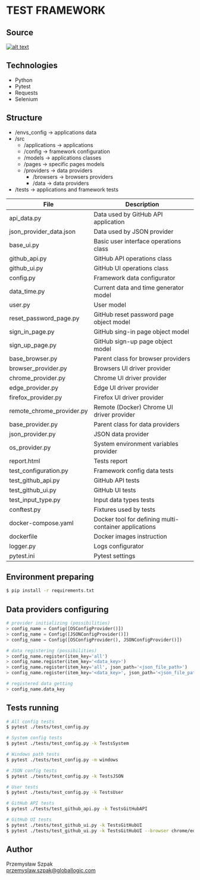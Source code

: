 # TEST FRAMEWORK


## Source
[![alt text](https://miro.medium.com/max/719/0*LqBi2dONH28oTKVX.png)](https://github.com/sergii-butenko-gl/talend-eng-II)


## Technologies
- Python
- Pytest
- Requests
- Selenium


## Structure
- /envs_config -> applications data
- /src
  - /applications -> applications
  - /config -> framework configuration
  - /models -> applications classes
  - /pages -> specific pages models
  - /providers -> data providers
    - /browsers -> browsers providers
    - /data -> data providers
- /tests -> applications and framework tests

| File                      | Description                                           |
|---------------------------|-------------------------------------------------------|
| api_data.py               | Data used by GitHub API application                   |
| json_provider_data.json   | Data used by JSON provider                            |
| base_ui.py                | Basic user interface operations class                 |
| github_api.py             | GitHub API operations class                           |
| github_ui.py              | GitHub UI operations class                            |
| config.py                 | Framework data configurator                           | 
| data_time.py              | Current data and time generator model                 |
| user.py                   | User model                                            |
| reset_password_page.py    | GitHub reset password page object model               |
| sign_in_page.py           | GitHub sing-in page object model                      |
| sign_up_page.py           | GitHub sign-up page object model                      |
| base_browser.py           | Parent class for browser providers                    |
| browser_provider.py       | Browsers UI driver provider                           |
| chrome_provider.py        | Chrome UI driver provider                             |
| edge_provider.py          | Edge UI driver provider                               |
| firefox_provider.py       | Firefox UI driver provider                            |
| remote_chrome_provider.py | Remote (Docker) Chrome UI driver provider             |
| base_provider.py          | Parent class for data providers                       |
| json_provider.py          | JSON data provider                                    |
| os_provider.py            | System environment variables provider                 |
| report.html               | Tests report                                          |
| test_configuration.py     | Framework config data tests                           |
| test_github_api.py        | GitHub API tests                                      |
| test_github_ui.py         | GitHub UI tests                                       |
| test_input_type.py        | Input data types tests                                |
| conftest.py               | Fixtures used by tests                                |
| docker-compose.yaml       | Docker tool for defining multi-container applications |
| dockerfile                | Docker images instruction                             |
| logger.py                 | Logs configurator                                     |
| pytest.ini                | Pytest settings                                       |



## Environment preparing
```bash
$ pip install -r requirements.txt
```

## Data providers configuring
```python
# provider initializing (possibilities)
> config_name = Config([OSConfigProvider()])
> config_name = Config([JSONConfigProvider()])
> config_name = Config([OSConfigProvider(), JSONConfigProvider()])

# data registering (possibilities)
> config_name.register(item_key='all')
> config_name.register(item_key='<data_key>')
> config_name.register(item_key='all', json_path='<json_file_path>')
> config_name.register(item_key='<data_key>', json_path='<json_file_path>')

# registered data getting
> config_name.data_key
```


## Tests running
```bash
# All config tests
$ pytest ./tests/test_config.py

# System config tests
$ pytest ./tests/test_config.py -k TestsSystem

# Windows path tests
$ pytest ./tests/test_config.py -m windows

# JSON config tests
$ pytest ./tests/test_config.py -k TestsJSON

# User tests
$ pytest ./tests/test_config.py -k TestsUser

# GitHub API tests
$ pytest ./tests/test_github_api.py -k TestsGitHubAPI

# GitHub UI tests
$ pytest ./tests/test_github_ui.py -k TestsGitHubUI
$ pytest ./tests/test_github_ui.py -k TestsGitHubUI --browser chrome/edge/firefox/remote_chrome
```

## Author
Przemysław Szpak\
przemyslaw.szpak@globallogic.com